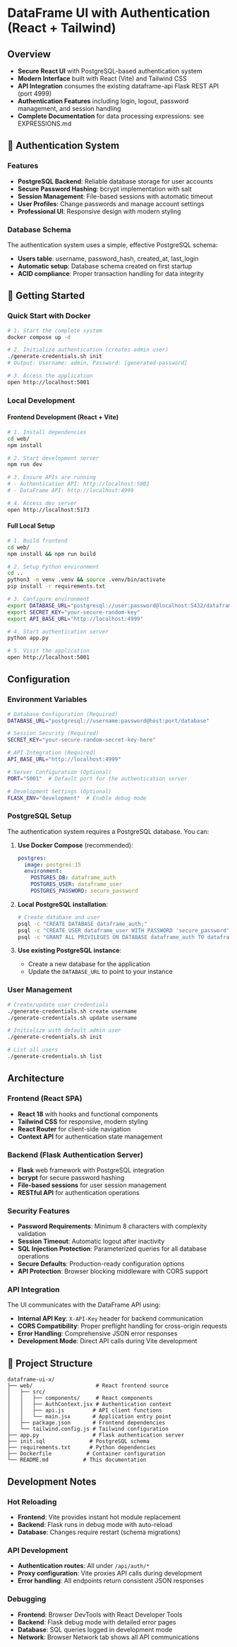# DataFrame UI with Authentication (React + Tailwind)

## Overview
- **Secure React UI** with PostgreSQL-based authentication system
- **Modern Interface** built with React (Vite) and Tailwind CSS
- **API Integration** consumes the existing dataframe-api Flask REST API (port 4999)
- **Authentication Features** including login, logout, password management, and session handling
- **Complete Documentation** for data processing expressions: see EXPRESSIONS.md

## 🔐 Authentication System

### Features
- **PostgreSQL Backend**: Reliable database storage for user accounts
- **Secure Password Hashing**: bcrypt implementation with salt
- **Session Management**: File-based sessions with automatic timeout
- **User Profiles**: Change passwords and manage account settings
- **Professional UI**: Responsive design with modern styling

### Database Schema
The authentication system uses a simple, effective PostgreSQL schema:
- **Users table**: username, password_hash, created_at, last_login
- **Automatic setup**: Database schema created on first startup
- **ACID compliance**: Proper transaction handling for data integrity

## 🚀 Getting Started

### Quick Start with Docker
```bash
# 1. Start the complete system
docker compose up -d

# 2. Initialize authentication (creates admin user)
./generate-credentials.sh init
# Output: Username: admin, Password: [generated-password]

# 3. Access the application
open http://localhost:5001
```

### Local Development

#### Frontend Development (React + Vite)
```bash
# 1. Install dependencies
cd web/
npm install

# 2. Start development server
npm run dev

# 3. Ensure APIs are running
# - Authentication API: http://localhost:5001
# - DataFrame API: http://localhost:4999

# 4. Access dev server
open http://localhost:5173
```

#### Full Local Setup
```bash
# 1. Build frontend
cd web/
npm install && npm run build

# 2. Setup Python environment
cd ..
python3 -m venv .venv && source .venv/bin/activate
pip install -r requirements.txt

# 3. Configure environment
export DATABASE_URL="postgresql://user:password@localhost:5432/dataframe_auth"
export SECRET_KEY="your-secure-random-key"
export API_BASE_URL="http://localhost:4999"

# 4. Start authentication server
python app.py

# 5. Visit the application
open http://localhost:5001
```

## Configuration

### Environment Variables
```bash
# Database Configuration (Required)
DATABASE_URL="postgresql://username:password@host:port/database"

# Session Security (Required)
SECRET_KEY="your-secure-random-secret-key-here"

# API Integration (Required)
API_BASE_URL="http://localhost:4999"

# Server Configuration (Optional)
PORT="5001"  # Default port for the authentication server

# Development Settings (Optional)
FLASK_ENV="development"  # Enable debug mode
```

### PostgreSQL Setup
The authentication system requires a PostgreSQL database. You can:

1. **Use Docker Compose** (recommended):
   ```yaml
   postgres:
     image: postgres:15
     environment:
       POSTGRES_DB: dataframe_auth
       POSTGRES_USER: dataframe_user
       POSTGRES_PASSWORD: secure_password
   ```

2. **Local PostgreSQL installation**:
   ```bash
   # Create database and user
   psql -c "CREATE DATABASE dataframe_auth;"
   psql -c "CREATE USER dataframe_user WITH PASSWORD 'secure_password';"
   psql -c "GRANT ALL PRIVILEGES ON DATABASE dataframe_auth TO dataframe_user;"
   ```

3. **Use existing PostgreSQL instance**:
   - Create a new database for the application
   - Update the `DATABASE_URL` to point to your instance

### User Management
```bash
# Create/update user credentials
./generate-credentials.sh create username
./generate-credentials.sh update username

# Initialize with default admin user
./generate-credentials.sh init

# List all users
./generate-credentials.sh list
```

## Architecture

### Frontend (React SPA)
- **React 18** with hooks and functional components
- **Tailwind CSS** for responsive, modern styling
- **React Router** for client-side navigation
- **Context API** for authentication state management

### Backend (Flask Authentication Server)
- **Flask** web framework with PostgreSQL integration
- **bcrypt** for secure password hashing
- **File-based sessions** for user session management
- **RESTful API** for authentication operations

### Security Features
- **Password Requirements**: Minimum 8 characters with complexity validation
- **Session Timeout**: Automatic logout after inactivity
- **SQL Injection Protection**: Parameterized queries for all database operations
- **Secure Defaults**: Production-ready configuration options
- **API Protection**: Browser blocking middleware with CORS support

### API Integration
The UI communicates with the DataFrame API using:
- **Internal API Key**: `X-API-Key` header for backend communication
- **CORS Compatibility**: Proper preflight handling for cross-origin requests
- **Error Handling**: Comprehensive JSON error responses
- **Development Mode**: Direct API calls during Vite development

## 📁 Project Structure
```
dataframe-ui-x/
├── web/                    # React frontend source
│   ├── src/
│   │   ├── components/     # React components
│   │   ├── AuthContext.jsx # Authentication context
│   │   ├── api.js         # API client functions
│   │   └── main.jsx       # Application entry point
│   ├── package.json       # Frontend dependencies
│   └── tailwind.config.js # Tailwind configuration
├── app.py                 # Flask authentication server
├── init.sql              # PostgreSQL schema
├── requirements.txt      # Python dependencies
├── Dockerfile           # Container configuration
└── README.md           # This documentation
```

## Development Notes

### Hot Reloading
- **Frontend**: Vite provides instant hot module replacement
- **Backend**: Flask runs in debug mode with auto-reload
- **Database**: Changes require restart (schema migrations)

### API Development
- **Authentication routes**: All under `/api/auth/*`
- **Proxy configuration**: Vite proxies API calls during development
- **Error handling**: All endpoints return consistent JSON responses

### Debugging
- **Frontend**: Browser DevTools with React Developer Tools
- **Backend**: Flask debug mode with detailed error pages
- **Database**: SQL queries logged in development mode
- **Network**: Browser Network tab shows all API communications
